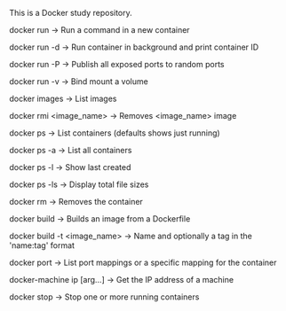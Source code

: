 This is a Docker study repository.

docker run -> Run a command in a new container

docker run -d -> Run container in background and print container ID

docker run -P -> Publish all exposed ports to random ports

docker run -v -> Bind mount a volume

docker images -> List images

docker rmi <image_name> -> Removes <image_name> image

docker ps -> List containers (defaults shows just running)

docker ps -a -> List all containers

docker ps -l -> Show last created

docker ps -ls -> Display total file sizes

docker rm <id> -> Removes the <id> container

docker build -> Builds an image from a Dockerfile

docker build -t <image_name> -> Name and optionally a tag in the 'name:tag' format

docker port <container> -> List port mappings or a specific mapping for the container

docker-machine ip [arg...] -> Get the IP address of a machine

docker stop <container> -> Stop one or more running containers
